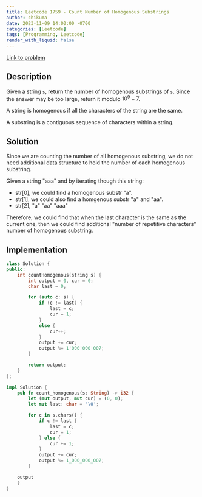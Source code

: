 ```yaml
---
title: Leetcode 1759 - Count Number of Homogenous Substrings
author: chikuma
date: 2023-11-09 14:00:00 -0700
categories: [Leetcode]
tags: [Programming, Leetcode]
render_with_liquid: false
---
```


[Link to problem](https://leetcode.com/problems/count-number-of-homogenous-substrings/)

## Description

Given a string `s`, return the number of homogenous substrings of `s`. Since the
answer may be too large, return it modulo $10^9 + 7$.

A string is homogenous if all the characters of the string are the same.

A substring is a contiguous sequence of characters within a string.

## Solution

Since we are counting the number of all homogenous substring, we do not need
additional data structure to hold the number of each homogenous substring.

Given a string "aaa" and by iterating though this string:
* str[0], we could find a homogenous substr "a".
* str[1], we could also find a homgenous substr "a" and "aa".
* str[2], "a" "aa" "aaa"

Therefore, we could find that when the last character is the same as the
current one, then we could find additional "number of repetitive characters"
number of homogenous substring.

## Implementation

```cpp
class Solution {
public:
    int countHomogenous(string s) {
        int output = 0, cur = 0;
        char last = 0;

        for (auto c: s) {
            if (c != last) {
                last = c;
                cur = 1;
            }
            else {
                cur++;
            }
            output += cur;
            output %= 1'000'000'007;
        }

        return output;
    }
};
```

```rs
impl Solution {
    pub fn count_homogenous(s: String) -> i32 {
        let (mut output, mut cur) = (0, 0);
        let mut last: char = '\0';

        for c in s.chars() {
            if c != last {
                last = c;
                cur = 1;
            } else {
                cur += 1;
            }
            output += cur;
            output %= 1_000_000_007;
        }

    output
    }
}
```
